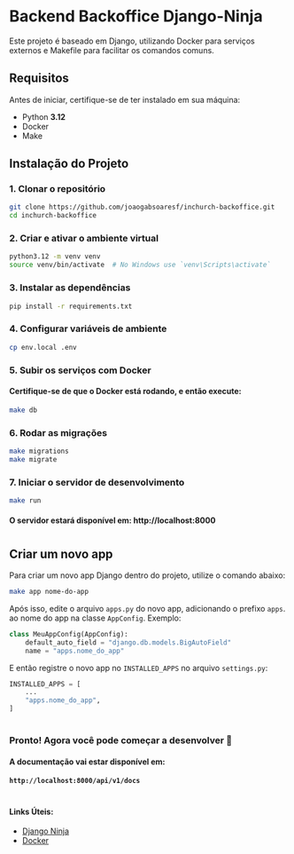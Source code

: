 # Backend Backoffice Django-Ninja

Este projeto é baseado em Django, utilizando Docker para serviços externos e Makefile para facilitar os comandos comuns.

## Requisitos

Antes de iniciar, certifique-se de ter instalado em sua máquina:

- Python **3.12**
- Docker
- Make

## Instalação do Projeto

### 1. Clonar o repositório

```bash
git clone https://github.com/joaogabsoaresf/inchurch-backoffice.git
cd inchurch-backoffice
```

### 2. Criar e ativar o ambiente virtual
```bash
python3.12 -m venv venv
source venv/bin/activate  # No Windows use `venv\Scripts\activate`
```

### 3. Instalar as dependências
```bash
pip install -r requirements.txt
```

### 4. Configurar variáveis de ambiente
```bash
cp env.local .env
```

### 5. Subir os serviços com Docker
#### Certifique-se de que o Docker está rodando, e então execute:
```bash
make db
```

### 6. Rodar as migrações
```bash
make migrations
make migrate
```

### 7. Iniciar o servidor de desenvolvimento
```bash
make run
```
#### O servidor estará disponível em: http://localhost:8000

#

## Criar um novo app
Para criar um novo app Django dentro do projeto, utilize o comando abaixo:
```bash
make app nome-do-app
```
Após isso, edite o arquivo `apps.py` do novo app, adicionando o prefixo `apps`. ao nome do app na classe `AppConfig`. Exemplo:

```python
class MeuAppConfig(AppConfig):
    default_auto_field = "django.db.models.BigAutoField"
    name = "apps.nome_do_app"
```
E então registre o novo app no `INSTALLED_APPS` no arquivo `settings.py`:
```python
INSTALLED_APPS = [
    ...
    "apps.nome_do_app",
]
```

#
### Pronto! Agora você pode começar a desenvolver 🚀
#### A documentação vai estar disponível em:
#### `http://localhost:8000/api/v1/docs`
#

#### Links Úteis:
- [Django Ninja](https://django-ninja.dev)
- [Docker](https://docs.docker.com/engine/install/)